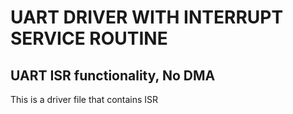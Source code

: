# UART DRIVER WITH INTERRUPT SERVICE ROUTINE
## UART ISR functionality, No DMA

This is a driver file that contains ISR